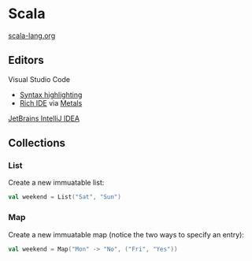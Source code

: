 # Scala

[scala-lang.org](https://www.scala-lang.org/)

## Editors

Visual Studio Code

* [Syntax highlighting](https://marketplace.visualstudio.com/items?itemName=scala-lang.scala)
* [Rich IDE](https://marketplace.visualstudio.com/items?itemName=scalameta.metals) via [Metals](https://scalameta.org/metals/)

[JetBrains IntelliJ IDEA](https://www.jetbrains.com/idea/)

## Collections

### List

Create a new immuatable list:

```scala
val weekend = List("Sat", "Sun")
```

### Map

Create a new immuatable map (notice the two ways to specify an entry):

```scala
val weekend = Map("Mon" -> "No", ("Fri", "Yes"))
```

[comment]: # (TAGS: scala)

